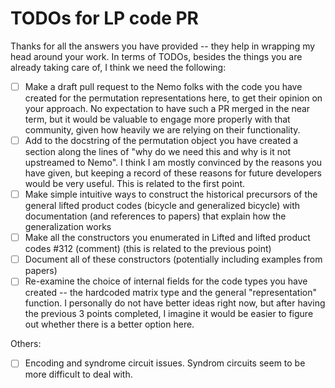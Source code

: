 # TODOs for LP code PR

Thanks for all the answers you have provided -- they help in wrapping my head around your work. In terms of TODOs, besides the things you are already taking care of, I think we need the following:

- [ ] Make a draft pull request to the Nemo folks with the code you have created for the permutation representations here, to get their opinion on your approach. No expectation to have such a PR merged in the near term, but it would be valuable to engage more properly with that community, given how heavily we are relying on their functionality.
- [ ] Add to the docstring of the permutation object you have created a section along the lines of "why do we need this and why is it not upstreamed to Nemo". I think I am mostly convinced by the reasons you have given, but keeping a record of these reasons for future developers would be very useful. This is related to the first point.
- [ ] Make simple intuitive ways to construct the historical precursors of the general lifted product codes (bicycle and generalized bicycle) with documentation (and references to papers) that explain how the generalization works
- [ ] Make all the constructors you enumerated in Lifted and lifted product codes #312 (comment) (this is related to the previous point)
- [ ] Document all of these constructors (potentially including examples from papers)
- [ ] Re-examine the choice of internal fields for the code types you have created -- the hardcoded matrix type and the general "representation" function. I personally do not have better ideas right now, but after having the previous 3 points completed, I imagine it would be easier to figure out whether there is a better option here.

Others:

- [ ] Encoding and syndrome circuit issues. Syndrom circuits seem to be more difficult to deal with.
